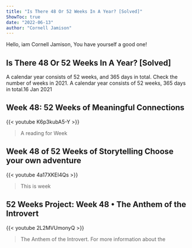 ```yaml
---
title: "Is There 48 Or 52 Weeks In A Year? [Solved]"
ShowToc: true 
date: "2022-06-13"
author: "Cornell Jamison" 
---
```


Hello, iam Cornell Jamison, You have yourself a good one!
## Is There 48 Or 52 Weeks In A Year? [Solved]
A calendar year consists of 52 weeks, and 365 days in total. Check the number of weeks in 2021. A calendar year consists of 52 weeks, 365 days in total.16 Jan 2021

## Week 48: 52 Weeks of Meaningful Connections
{{< youtube K6p3kubA5-Y >}}
>A reading for Week 

## Week 48 of 52 Weeks of Storytelling   Choose your own adventure
{{< youtube 4a17XKEI4Qs >}}
>This is week 

## 52 Weeks Project: Week 48 • The Anthem of the Introvert
{{< youtube 2L2MVUmonyQ >}}
>The Anthem of the Introvert. For more information about the 


